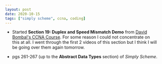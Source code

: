 ```yaml
---
layout: post
date: 2020-10-15
tags: ["simply scheme", ccna, coding]
---
```


- Started **Section 19: Duplex and Speed Mismatch Demo** from [David
  Bombal's CCNA
  Course](https://www.udemy.com/course/complete-networking-fundamentals-course-ccna-start).
  For some reason I could not concentrate on this at all. I went through
  the first 2 videos of this section but I think I will be going over
  them again tomorrow.

- pgs 261-267 (up to the **Abstract Data Types** section) of *Simply Scheme*.
